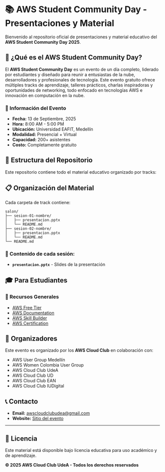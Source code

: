# 📚 AWS Student Community Day - Presentaciones y Material

Bienvenido al repositorio oficial de presentaciones y material educativo del **AWS Student Community Day 2025**.

## 🎯 ¿Qué es el AWS Student Community Day?

El **AWS Student Community Day** es un evento de un día completo, liderado por estudiantes y diseñado para reunir a entusiastas de la nube, desarrolladores y profesionales de tecnología. Este evento gratuito ofrece múltiples tracks de aprendizaje, talleres prácticos, charlas inspiradoras y oportunidades de networking, todo enfocado en tecnologías AWS e innovación en computación en la nube.

### 📅 Información del Evento
- **Fecha:** 13 de Septiembre, 2025
- **Hora:** 8:00 AM - 5:00 PM
- **Ubicación:** Universidad EAFIT, Medellín
- **Modalidad:** Presencial + Virtual
- **Capacidad:** 200+ asistentes
- **Costo:** Completamente gratuito

## 📂 Estructura del Repositorio

Este repositorio contiene todo el material educativo organizado por tracks:


## 📋 Organización del Material

Cada carpeta de track contiene:

```
salon/
├── sesion-01-nombre/
│   ├── presentacion.pptx
│   └── README.md
├── sesion-02-nombre/
│   ├── presentacion.pptx
│   └── README.md
└── README.md
```

### 📄 Contenido de cada sesión:
- **`presentacion.pptx`** - Slides de la presentación


## 🎓 Para Estudiantes


### 🔗 Recursos Generales
- [AWS Free Tier](https://aws.amazon.com/free/)
- [AWS Documentation](https://docs.aws.amazon.com/)
- [AWS Skill Builder](https://skillbuilder.aws/)
- [AWS Certification](https://aws.amazon.com/certification/)

## 👥 Organizadores

Este evento es organizado por los **AWS Cloud Club** en colaboración con:
- AWS User Group Medellín
- AWS Women Colombia User Group
- AWS Cloud Club UdeA
- AWS Cloud Club UD
- AWS Cloud Club EAN
- AWS Cloud Club IUDigital

## 📞 Contacto

- **Email:** awscloudclubudea@gmail.com
- **Website:** [Sitio del evento](https://awsstudentcommunityday.com/es/)

---

## 📄 Licencia

Este material está disponible bajo licencia educativa para uso académico y de aprendizaje.

**© 2025 AWS Cloud Club UdeA - Todos los derechos reservados**